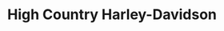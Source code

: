 ---
title: "High Country Harley-Davidson"
url: /frederick/high-country-harley-davidson/
shop: motorcycle
---